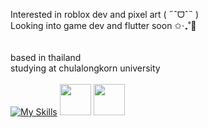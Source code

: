 
Interested in roblox dev and pixel art ( ˶ˆᗜˆ˵ )\
Looking into game dev and flutter soon ✩‧₊˚🎐\
<br/><br/>
based in thailand <image src="https://upload.wikimedia.org/wikipedia/commons/thumb/a/a9/Flag_of_Thailand.svg/500px-Flag_of_Thailand.svg.png" height=10>\
studying at chulalongkorn university
<br/><br/>
[![My Skills](https://skillicons.dev/icons?i=robloxstudio,lua,python,c)](https://skillicons.dev) <image src="https://raw.githubusercontent.com/dominickjohn/aseprite-big-sur-icon/refs/heads/main/AsepriteSurIcon.png" height=50> <image src="https://upload.wikimedia.org/wikipedia/commons/thumb/0/0d/Inkscape_Logo.svg/192px-Inkscape_Logo.svg.png" height=50>
